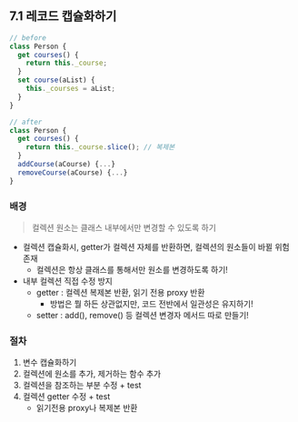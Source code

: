 ## 7.1 레코드 캡슐화하기

```js
// before
class Person {
  get courses() {
    return this._course;
  }
  set course(aList) {
    this._courses = aList;
  }
}
```

```js
// after
class Person {
  get courses() {
    return this._course.slice(); // 복제본
  }
  addCourse(aCourse) {...}
  removeCourse(aCourse) {...}
}
```

### 배경

> 컬렉션 원소는 클래스 내부에서만 변경할 수 있도록 하기

- 컬렉션 캡슐화시, getter가 컬렉션 자체를 반환하면, 컬렉션의 원소들이 바뀔 위험 존재
  - 컬렉션은 항상 클래스를 통해서만 원소를 변경하도록 하기!
- 내부 컬렉션 직접 수정 방지
  - getter : 컬렉션 복제본 반환, 읽기 전용 proxy 반환
    - 방법은 뭘 하든 상관없지만, 코드 전반에서 일관성은 유지하기!
  - setter : add(), remove() 등 컬렉션 변경자 메서드 따로 만들기!

### 절차

1. 변수 캡슐화하기
2. 컬렉션에 원소를 추가, 제거하는 함수 추가
3. 컬렉션을 참조하는 부분 수정 + test
4. 컬렉션 getter 수정 + test
   - 읽기전용 proxy나 복제본 반환
